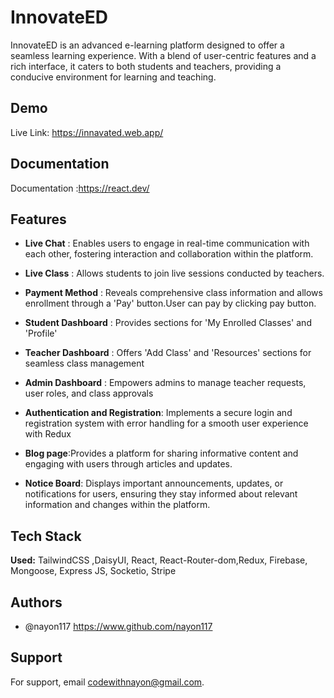 
#  InnovateED

InnovateED is an advanced e-learning platform designed to offer a seamless learning experience. With a blend of user-centric features and a rich interface, it caters to both students and teachers, providing a conducive environment for learning and teaching.




## Demo

Live Link: https://innavated.web.app/

## Documentation

Documentation :https://react.dev/


## Features

- **Live Chat** : Enables users to engage in real-time communication with each other, fostering interaction and collaboration within the platform.
- **Live Class** : Allows students to join live sessions conducted by teachers.
- **Payment Method** : Reveals comprehensive class information and allows enrollment through a 'Pay' button.User can pay by clicking pay button.
- **Student Dashboard** : Provides sections for 'My Enrolled Classes' and 'Profile'
- **Teacher Dashboard** : Offers 'Add Class' and 'Resources' sections for seamless class management
- **Admin Dashboard** : Empowers admins to manage teacher requests, user roles, and class approvals

- **Authentication and Registration**: Implements a secure login and registration system with error handling for a smooth user experience with Redux
- **Blog page**:Provides a platform for sharing informative content and engaging with users through articles and updates.
- **Notice Board**: Displays important announcements, updates, or notifications for users, ensuring they stay informed about relevant information and changes within the platform.





 


## Tech Stack

**Used:** TailwindCSS ,DaisyUI, React, React-Router-dom,Redux, Firebase, Mongoose, Express JS, Socketio, Stripe

 


## Authors

- @nayon117 https://www.github.com/nayon117


## Support

For support, email codewithnayon@gmail.com.

